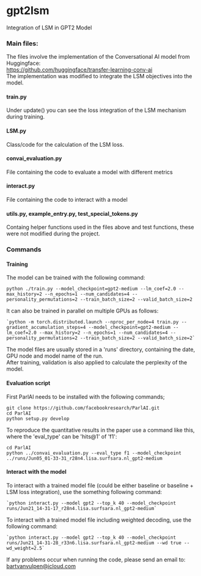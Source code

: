 # gpt2lsm
Integration of LSM in GPT2 Model


### Main files:

The files involve the implementation of the Conversational AI model from Huggingface: \
https://github.com/huggingface/transfer-learning-conv-ai \
The implementation was modified to integrate the LSM objectives into the model.

#### train.py
Under update() you can see the loss integration of the LSM mechanism during training.

#### LSM.py
Class/code for the calculation of the LSM loss.

#### convai_evaluation.py
File containing the code to evaluate a model with different metrics

#### interact.py
File containing the code to interact with a model

#### utils.py, example_entry.py, test_special_tokens.py
Containg helper functions used in the files above and test functions, these were not modified during the project.


### Commands

#### Training
The model can be trained with the following command:
```shell
python ./train.py --model_checkpoint=gpt2-medium --lm_coef=2.0 --max_history=2 --n_epochs=1 --num_candidates=4 --personality_permutations=2 --train_batch_size=2 --valid_batch_size=2
```
It can also be trained in parallel on multiple GPUs as follows:
```shell
`python -m torch.distributed.launch --nproc_per_node=4 train.py --gradient_accumulation_steps=4 --model_checkpoint=gpt2-medium --lm_coef=2.0 --max_history=2 --n_epochs=1 --num_candidates=4 --personality_permutations=2 --train_batch_size=2 --valid_batch_size=2`
```
The model files are usually stored in a 'runs' directory, containing the date, GPU node and model name of the run. \
After training, validation is also applied to calculate the perplexity of the model. 

#### Evaluation script
First ParlAI needs to be installed with the following commands;
```shell
git clone https://github.com/facebookresearch/ParlAI.git
cd ParlAI
python setup.py develop
```
To reproduce the quantitative results in the paper use a command like this, where the 'eval_type' can be 'hits@1' of 'f1':
```shell
cd ParlAI
python ../convai_evaluation.py --eval_type f1 --model_checkpoint ../runs/Jun05_01-33-31_r28n4.lisa.surfsara.nl_gpt2-medium
```
#### Interact with the model
To interact with a trained model file (could be either baseline or baseline + LSM loss integration), use the something following command: 
```shell
`python interact.py --model gpt2 --top_k 40 --model_checkpoint runs/Jun21_14-31-17_r28n4.lisa.surfsara.nl_gpt2-medium`
```
To interact with a trained model file including weighted decoding, use the following command:
```shell
`python interact.py --model gpt2 --top_k 40 --model_checkpoint runs/Jun21_14-31-28_r33n6.lisa.surfsara.nl_gpt2-medium --wd true --wd_weight=2.5`
```

If any problems occur when running the code, please send an email to: bartvanvulpen@icloud.com



